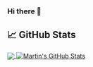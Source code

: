 ### Hi there 👋
## &#x1f4c8; GitHub Stats

<a href="https://github.com/BaiGanio/BaiGanio">
  <img align="center" src="https://github-readme-stats.vercel.app/api/top-langs/?username=BaiGanio&title_color=ffffff&text_color=c9cacc&icon_color=2bbc8a&bg_color=1d1f21" />
</a>
<a href="https://github.com/BaiGanio/BaiGanio">
  <img align="center" src="https://github-readme-stats.vercel.app/api?username=BaiGanio&theme=nightowl&show_icons=true&line_height=40" alt="Martin's GitHub Stats" />
</a>
<!--
**BaiGanio/baiganio** is a ✨ _special_ ✨ repository because its `README.md` (this file) appears on your GitHub profile.

Here are some ideas to get you started:

- 🔭 I’m currently working on ...
- 🌱 I’m currently learning ...
- 👯 I’m looking to collaborate on ...
- 🤔 I’m looking for help with ...
- 💬 Ask me about ...
- 📫 How to reach me: ...
- 😄 Pronouns: ...
- ⚡ Fun fact: ...
-->
